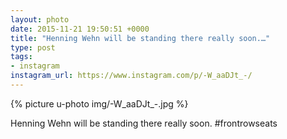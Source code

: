 ```yaml
---
layout: photo
date: 2015-11-21 19:50:51 +0000
title: "Henning Wehn will be standing there really soon.…"
type: post
tags:
- instagram
instagram_url: https://www.instagram.com/p/-W_aaDJt_-/
---
```


{% picture u-photo img/-W_aaDJt_-.jpg %}

Henning Wehn will be standing there really soon. #frontrowseats

